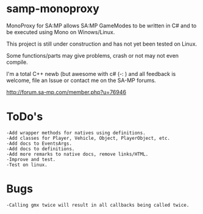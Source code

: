 samp-monoproxy
==============

MonoProxy for SA:MP allows SA:MP GameModes to be written in C# and to be executed using Mono on Winows/Linux.

This project is still under construction and has not yet been tested on Linux.

Some functions/parts may give problems, crash or not may not even compile.

I'm a total C++ newb (but awesome with c# (-: ) and all feedback is welcome, file an Issue or contact me on the SA-MP forums.

http://forum.sa-mp.com/member.php?u=76946

ToDo's
======
    -Add wrapper methods for natives using definitions.
    -Add classes for Player, Vehicle, Object, PlayerObject, etc.
    -Add docs to EventsArgs.
    -Add docs to definitions.
    -Add more remarks to native docs, remove links/HTML.
    -Improve and test.
    -Test on linux.

Bugs
======
	-Calling gmx twice will result in all callbacks being called twice.